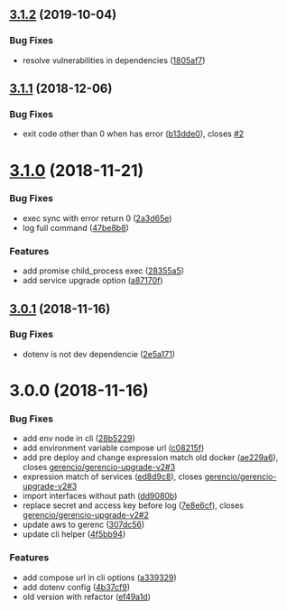 ## [3.1.2](https://github.com/gerencio/gerencio-upgrade-v3/compare/v3.1.1...v3.1.2) (2019-10-04)


### Bug Fixes

* resolve vulnerabilities in dependencies ([1805af7](https://github.com/gerencio/gerencio-upgrade-v3/commit/1805af7))



<a name="3.1.1"></a>
## [3.1.1](https://github.com/gerencio/gerencio-upgrade-v3/compare/v3.1.0...v3.1.1) (2018-12-06)


### Bug Fixes

* exit code other than 0 when has error ([b13dde0](https://github.com/gerencio/gerencio-upgrade-v3/commit/b13dde0)), closes [#2](https://github.com/gerencio/gerencio-upgrade-v3/issues/2)



<a name="3.1.0"></a>
# [3.1.0](https://github.com/gerencio/gerencio-upgrade-v3/compare/3.0.1...3.1.0) (2018-11-21)


### Bug Fixes

* exec sync with error return 0 ([2a3d65e](https://github.com/gerencio/gerencio-upgrade-v3/commit/2a3d65e))
* log full command ([47be8b8](https://github.com/gerencio/gerencio-upgrade-v3/commit/47be8b8))


### Features

* add promise child_process exec ([28355a5](https://github.com/gerencio/gerencio-upgrade-v3/commit/28355a5))
* add service upgrade option ([a87170f](https://github.com/gerencio/gerencio-upgrade-v3/commit/a87170f))



<a name="3.0.1"></a>
## [3.0.1](https://github.com/gerencio/gerencio-upgrade-v3/compare/3.0.0...3.0.1) (2018-11-16)


### Bug Fixes

* dotenv is not dev dependencie ([2e5a171](https://github.com/gerencio/gerencio-upgrade-v3/commit/2e5a171))



<a name="3.0.0"></a>
# 3.0.0 (2018-11-16)


### Bug Fixes

* add env node in cli ([28b5229](https://github.com/gerencio/gerencio-upgrade-v3/commit/28b5229))
* add environment variable compose url ([c08215f](https://github.com/gerencio/gerencio-upgrade-v3/commit/c08215f))
* add pre deploy and change expression match old docker ([ae229a6](https://github.com/gerencio/gerencio-upgrade-v3/commit/ae229a6)), closes [gerencio/gerencio-upgrade-v2#3](https://github.com/gerencio/gerencio-upgrade-v2/issues/3)
* expression match of services ([ed8d9c8](https://github.com/gerencio/gerencio-upgrade-v3/commit/ed8d9c8)), closes [gerencio/gerencio-upgrade-v2#3](https://github.com/gerencio/gerencio-upgrade-v2/issues/3)
* import interfaces without path ([dd9080b](https://github.com/gerencio/gerencio-upgrade-v3/commit/dd9080b))
* replace secret and access key before log ([7e8e6cf](https://github.com/gerencio/gerencio-upgrade-v3/commit/7e8e6cf)), closes [gerencio/gerencio-upgrade-v2#2](https://github.com/gerencio/gerencio-upgrade-v2/issues/2)
* update aws to gerenc ([307dc56](https://github.com/gerencio/gerencio-upgrade-v3/commit/307dc56))
* update cli helper ([4f5bb94](https://github.com/gerencio/gerencio-upgrade-v3/commit/4f5bb94))


### Features

* add compose url in cli options ([a339329](https://github.com/gerencio/gerencio-upgrade-v3/commit/a339329))
* add dotenv config ([4b37cf9](https://github.com/gerencio/gerencio-upgrade-v3/commit/4b37cf9))
* old version with refactor ([ef49a1d](https://github.com/gerencio/gerencio-upgrade-v3/commit/ef49a1d))



